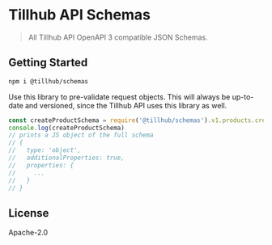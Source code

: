 # Tillhub API Schemas

> All Tillhub API OpenAPI 3 compatible JSON Schemas.

## Getting Started

```bash
npm i @tillhub/schemas
```

Use this library to pre-validate request objects. This will always be up-to-date and versioned, since the Tillhub API uses this library as well.

```js
const createProductSchema = require('@tillhub/schemas').v1.products.create
console.log(createProductSchema)
// prints a JS object of the full schema
// {
//   type: 'object',
//   additionalProperties: true,
//   properties: {
//     ...
//   }
// }
```

## License

Apache-2.0
